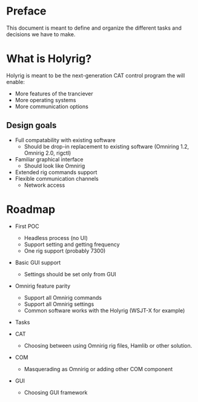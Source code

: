 # Preface
This document is meant to define and organize the different tasks and decisions we have to make.

# What is Holyrig?
Holyrig is meant to be the next-generation CAT control program the will enable:
* More features of the tranciever
* More operating systems
* More communication options

## Design goals
* Full compatability with existing software
    * Should be drop-in replacement to existing software (Omniring 1.2, Omnirig 2.0, rigctl)
* Familiar graphical interface
    * Should look like Omnirig
* Extended rig commands support
* Flexible communication channels
    * Network access

# Roadmap
* First POC
    * Headless process (no UI)
    * Support setting and getting frequency
    * One rig support (probably 7300)
* Basic GUI support
    * Settings should be set only from GUI
* Omnirig feature parity
    * Support all Omnirig commands
    * Support all Omnirig settings
    * Common software works with the Holyrig (WSJT-X for example)

* Tasks
* CAT
    * Choosing between using Omnirig rig files, Hamlib or other solution.
* COM
    * Masquerading as Omnirig or adding other COM component
* GUI
    * Choosing GUI framework
